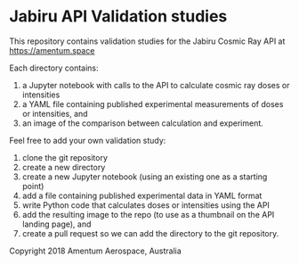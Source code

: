 # Jabiru API Validation studies

This repository contains validation studies for the Jabiru Cosmic
Ray API at https://amentum.space

Each directory contains:
1. a Jupyter notebook with calls to the API to calculate cosmic ray doses or intensities
2. a YAML file containing published experimental measurements of doses or intensities, and
3. an image of the comparison between calculation and experiment.

Feel free to add your own validation study:
1. clone the git repository
2. create a new directory
3. create a new Jupyter notebook (using an existing one as a starting point)
4. add a file containing published experimental data in YAML format
5. write Python code that calculates doses or intensities using the API
6. add the resulting image to the repo (to use as a thumbnail on the API landing page), and
7. create a pull request so we can add the directory to the git repository.

Copyright 2018 Amentum Aerospace, Australia
